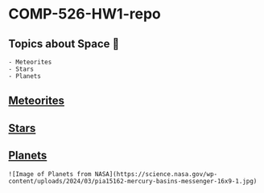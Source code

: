 # COMP-526-HW1-repo

## Topics about Space :telescope:
    - Meteorites
    - Stars
    - Planets


## [Meteorites](README.md)

## [Stars](README.md)

## [Planets](README.md)
    ![Image of Planets from NASA](https://science.nasa.gov/wp-content/uploads/2024/03/pia15162-mercury-basins-messenger-16x9-1.jpg)
